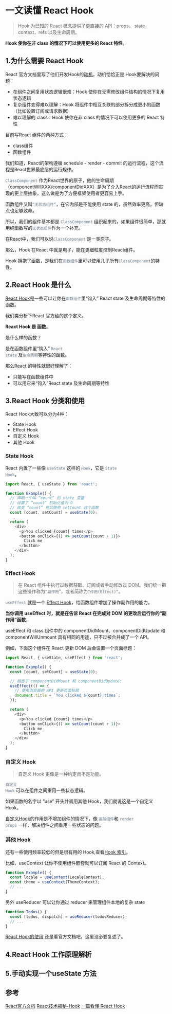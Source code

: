 # 一文读懂 React Hook

> Hook 为已知的 React 概念提供了更直接的 API：props， state，context，refs 以及生命周期。

**Hook 使你在非 class 的情况下可以使用更多的 React 特性**。

## 1.为什么需要 React Hook

React 官方文档里写了他们开发Hook的[动机](https://zh-hans.reactjs.org/docs/hooks-intro.html#motivation)，动机恰恰正是 Hook要解决的问题：

- 在组件之间复用状态逻辑很难：Hook 使你在无需修改组件结构的情况下复用状态逻辑
- 复杂组件变得难以理解：Hook 将组件中相互关联的部分拆分成更小的函数（比如设置订阅或请求数据）
- 难以理解的 class：Hook 使你在非 class 的情况下可以使用更多的 React 特性

目前写React 组件的两种方式：

- class组件
- 函数组件

我们知道，React的架构遵循 schedule - render - commit 的运行流程，这个流程是React世界最底层的运行规律。

<code style="color: #708090; background-color: #F5F5F5;">ClassComponent</code>  作为React世界的原子，他的生命周期（componentWillXXX/componentDidXXX）是为了介入React的运行流程而实现的更上层抽象，这么做是为了方便框架使用者更容易上手。

函数组件又叫<code style="color: #708090; background-color: #F5F5F5;">“无状态组件”</code>，在它内部是不能使用 state 的，虽然效率更高，但缺点也足够致命。

所以，我们的组件基本都是 <code style="color: #708090; background-color: #F5F5F5;">ClassComponent</code>  组织起来的，如果组件很简单，那就用纯函数写的<code style="color: #708090; background-color: #F5F5F5;">无状态组件</code>作为一个补充。

在React中，我们可以说<code style="color: #708090; background-color: #F5F5F5;">ClassComponent</code> 是一类原子。

那么，Hook 在React 中就是电子，能在更细粒度控制React组件。

Hook 拥抱了函数，是我们在<code style="color: #708090; background-color: #F5F5F5;">函数组件</code>里可以使用几乎所有<code style="color: #708090; background-color: #F5F5F5;">ClassComponent</code>的特性。

## 2.React Hook 是什么

[React Hook](https://zh-hans.reactjs.org/docs/hooks-overview.html#but-what-is-a-hook)是一些可以让你在<code style="color: #708090; background-color: #F5F5F5;">函数组件</code>里“钩入” React state 及生命周期等特性的函数。

我们类分析下React 官方给的这个定义。

**React Hook 是 函数**。

是什么样的函数？

是在函数组件里“钩入” <code style="color: #708090; background-color: #F5F5F5;">React state</code> 及<code style="color: #708090; background-color: #F5F5F5;">生命周期</code>等特性的函数。

那么React 的特性就很好理解了：

- 只能写在函数组件中
- 可以用它来“钩入”React state 及生命周期等特性

## 3.React Hook 分类和使用

React Hook大致可以分为4种：

- State Hook
- Effect Hook
- 自定义 Hook
- 其他 Hook

### State Hook

React 内置了一些像 <code style="color: #708090; background-color: #F5F5F5;">useState</code> 这样的 <code style="color: #708090; background-color: #F5F5F5;">Hook</code>，它是 <code style="color: #708090; background-color: #F5F5F5;">State Hook</code>。

```js
import React, { useState } from 'react';

function Example() {
  // 声明一个叫 “count” 的 state 变量
  // 设置了 “count” 初始化值为 0
  // 改变 “count” 可以使用 setCount 这个函数
  const [count, setCount] = useState(0);

  return (
    <div>
      <p>You clicked {count} times</p>
      <button onClick={() => setCount(count + 1)}>
        Click me
      </button>
    </div>
  );
}

```

### Effect Hook

> 在 React 组件中执行过数据获取、订阅或者手动修改过 DOM。我们统一把这些操作称为<code style="color: #708090; background-color: #F5F5F5;">“副作用</code>”，或者简称为<code style="color: #708090; background-color: #F5F5F5;">“作用(Effect)”</code>。

<code style="color: #708090; background-color: #F5F5F5;">useEffect</code> 就是一个 [Effect Hook](https://zh-hans.reactjs.org/docs/hooks-overview.html#effect-hook)，给函数组件增加了操作副作用的能力。

**当你调用 useEffect 时，就是在告诉 React 在完成对 DOM 的更改后运行你的“副作用”函数**。

useEffect 和 class 组件中的 componentDidMount、componentDidUpdate 和 componentWillUnmount 具有相同的用途，只不过被合并成了一个 API。

例如，下面这个组件在 React 更新 DOM 后会设置一个页面标题：

```js
import React, { useState, useEffect } from 'react';

function Example() {
  const [count, setCount] = useState(0);

  // 相当于 componentDidMount 和 componentDidUpdate:
  useEffect(() => {
    // 使用浏览器的 API 更新页面标题
    document.title = `You clicked ${count} times`;
  });

  return (
    <div>
      <p>You clicked {count} times</p>
      <button onClick={() => setCount(count + 1)}>
        Click me
      </button>
    </div>
  );
}
```

### 自定义 Hook

> 自定义 Hook 更像是一种约定而不是功能。

<code style="color: #708090; background-color: #F5F5F5;">自定义 Hook</code> 可以在组件之间重用一些状态逻辑。

如果函数的名字以 “use” 开头并调用其他 Hook，我们就说这是一个自定义 Hook。

[自定义Hook](https://zh-hans.reactjs.org/docs/hooks-overview.html#building-your-own-hooks)的作用是不增加组件的情况下，像 <code style="color: #708090; background-color: #F5F5F5;">高阶组件</code>和 <code style="color: #708090; background-color: #F5F5F5;">render props</code> 一样，解决组件之间重用一些状态的问题。

### 其他 Hook

还有一些使用频率较低的但是很有用的 Hook,查看[Hook 索引](https://zh-hans.reactjs.org/docs/hooks-reference.html)。

比如，useContext 让你不使用组件嵌套就可以订阅 React 的 Context。

```js
function Example() {
  const locale = useContext(LocaleContext);
  const theme = useContext(ThemeContext);
  // ...
}
```

另外 useReducer 可以让你通过 reducer 来管理组件本地的复杂 state

```js
function Todos() {
  const [todos, dispatch] = useReducer(todosReducer);
  // ...
}
```

[React Hook的使用](https://zh-hans.reactjs.org/docs/hooks-state.html) 还是看官方文档吧，这里没必要复述了。

## 4.React Hook 工作原理解析



## 5.手动实现一个useState 方法

## 参考

[React官方文档](https://zh-hans.reactjs.org/docs/hooks-intro.html)
[React技术揭秘-Hook](https://react.iamkasong.com/hooks/prepare.html)
[一篇看懂 React Hook](https://zhuanlan.zhihu.com/p/50597236)